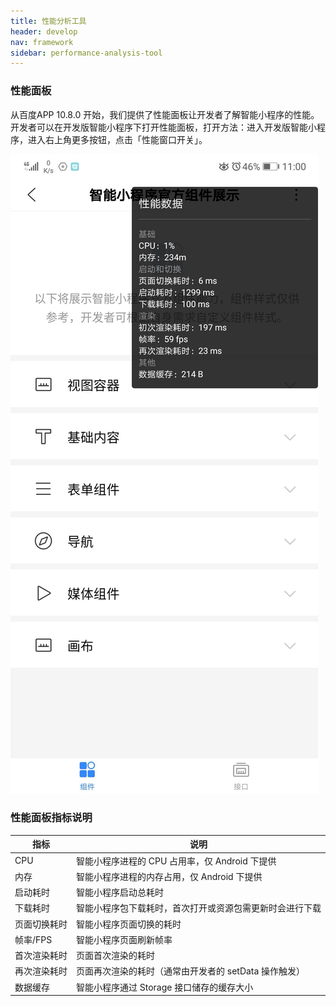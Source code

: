 ```yaml
---
title: 性能分析工具
header: develop
nav: framework
sidebar: performance-analysis-tool
---
```


### 性能面板

从百度APP 10.8.0 开始，我们提供了性能面板让开发者了解智能小程序的性能。开发者可以在开发版智能小程序下打开性能面板，打开方法：进入开发版智能小程序，进入右上角更多按钮，点击「性能窗口开关」。

![Alt text](../../../img/performance-analysis-tool.png)

### 性能面板指标说明

|指标|说明|
|----|----|
|CPU| 智能小程序进程的 CPU 占用率，仅 Android 下提供|
|内存| 智能小程序进程的内存占用，仅 Android 下提供|
|启动耗时| 智能小程序启动总耗时|
|下载耗时| 智能小程序包下载耗时，首次打开或资源包需更新时会进行下载|
|页面切换耗时 | 智能小程序页面切换的耗时|
|帧率/FPS | 智能小程序页面刷新帧率| 
|首次渲染耗时 | 页面首次渲染的耗时|
|再次渲染耗时|  页面再次渲染的耗时（通常由开发者的 setData 操作触发）|
|数据缓存  |  智能小程序通过 Storage 接口储存的缓存大小 |
